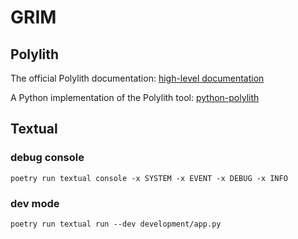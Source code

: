 # GRIM

## Polylith
The official Polylith documentation:
[high-level documentation](https://polylith.gitbook.io/polylith)

A Python implementation of the Polylith tool:
[python-polylith](https://github.com/DavidVujic/python-polylith)


## Textual

### debug console
```
poetry run textual console -x SYSTEM -x EVENT -x DEBUG -x INFO
```

### dev mode
```
poetry run textual run --dev development/app.py
```